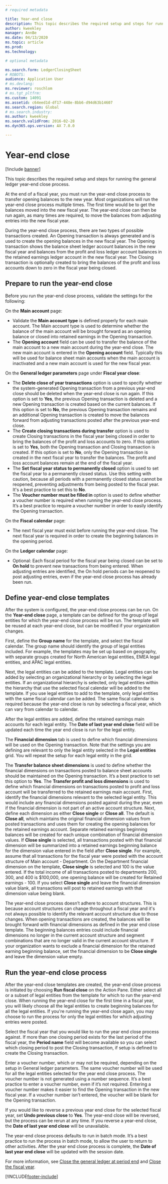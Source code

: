 ```yaml
---
# required metadata

title: Year-end close
description: This topic describes the required setup and steps for running the general ledger year-end close process. 
author: kweekley
manager: AnnBe
ms.date: 04/13/2020
ms.topic: article
ms.prod: 
ms.technology: 

# optional metadata

ms.search.form: LedgerClosingSheet
# ROBOTS: 
audience: Application User
# ms.devlang: 
ms.reviewer: roschlom
# ms.tgt_pltfrm: 
ms.custom: 14091
ms.assetid: c64eed1d-df17-448e-8bb6-d94d63b14607
ms.search.region: Global
# ms.search.industry: 
ms.author: kweekley
ms.search.validFrom: 2016-02-28
ms.dyn365.ops.version: AX 7.0.0

---
```


# Year-end close

[!include [banner](../includes/banner.md)]

This topic describes the required setup and steps for running the general ledger year-end close process. 

At the end of a fiscal year, you must run the year-end close process to transfer opening balances to the new year. Most organizations will run the year-end close process multiple times. The first time would be to get the balances moved into the new fiscal year. The year-end close can then be run again, as many times are required, to move the balances from adjusting entries into the new fiscal year. 

During the year-end close process, there are two types of possible transactions created. An Opening transaction is always generated and is used to create the opening balances in the new fiscal year. The Opening transaction shows the balance sheet ledger account balances in the new fiscal year and balances from the profit and loss ledger account balances in the retained earnings ledger account in the new fiscal year. The Closing transaction is optionally created to bring the balances of the profit and loss accounts down to zero in the fiscal year being closed.

## Prepare to run the year-end close
Before you run the year-end close process, validate the settings for the following: 

On the **Main account** page:

-   Validate the **Main account type** is defined properly for each main account. The Main account type is used to determine whether the balance of the main account will be brought forward as an opening balance or closed into retained earnings in the Opening transaction.
-   The **Opening account** field can be used to transfer the balance of the main account to a new main account during the year-end close. The new main account is entered in the **Opening account** field. Typically this will be used for balance sheet main accounts when the main account is inactivated and a new main account is used for the new fiscal year.

On the **General ledger parameters** page under **Fiscal year close**:

-   The **Delete close of year transactions** option is used to specify whether the system-generated Opening transaction from a previous year-end close should be deleted when the year-end close is run again. If this option is set to **Yes**, the previous Opening transaction is deleted and a new Opening transaction is created based on the current balances. If this option is set to **No**, the previous Opening transaction remains and an additional Opening transaction is created to move the balances forward from adjusting transactions posted after the previous year-end close.
-   The **Create closing transactions during transfer** option is used to create Closing transactions in the fiscal year being closed in order to bring the balances of the profit and loss accounts to zero. If this option is set to **Yes**, both the Opening transaction and Closing transaction is created. If this option is set to **No**, only the Opening transaction is created in the next fiscal year to transfer the balances. The profit and loss account balances remain at the end of the fiscal year.
-   The **Set fiscal year status to permanently closed** option is used to set the fiscal year to a permanently closed status. Use this setting with caution, because all periods with a permanently closed status cannot be reopened, preventing adjustments from being posted to the fiscal year. It's a best practice to set this to **No**.
-   The **Voucher number must be filled in** option is used to define whether a voucher number is required when running the year-end close process. It’s a best practice to require a voucher number in order to easily identify the Opening transaction.

On the **Fiscal calendar** page:

-   The next fiscal year must exist before running the year-end close. The next fiscal year is required in order to create the beginning balances in the opening period.

On the **Ledger calendar** page:

-   Optional: Each fiscal period for the fiscal year being closed can be set to **On hold** to prevent new transactions from being entered. When adjusting entries are identified, the On hold periods can be reopened to post adjusting entries, even if the year-end close process has already been run.

## Define year-end close templates
After the system is configured, the year-end close process can be run. On the **Year-end close** page, a template can be defined for the group of legal entities for which the year-end close process will be run. The template will be reused at each year-end close, but can be modified if your organization changes. 

First, define the **Group name** for the template, and select the fiscal calendar. The group name should identify the group of legal entities included.  For example, the templates may be set up based on geography, with separate groups created for North American legal entities, EMEA legal entities, and APAC legal entities. 

Next, the legal entities can be added to the template. Legal entities can be added by selecting an organizational hierarchy or by selecting the legal entities. If an organizational hierarchy is selected, only legal entities within the hierarchy that use the selected fiscal calendar will be added to the template. If you use legal entities to add to the template, only legal entities with the same fiscal calendar can be added. The same fiscal calendar is required because the year-end close is run by selecting a fiscal year, which can vary from calendar to calendar. 

After the legal entities are added, define the retained earnings main accounts for each legal entity. The **Date of last year end close** field will be updated each time the year end close is run for the legal entity. 

The **Financial dimension** tab is used to define which financial dimensions will be used on the Opening transaction. Note that the settings you are defining are relevant to only the legal entity selected in the **Legal entities** grid. You will repeat the setup for each legal entity in the grid. 

The **Transfer balance sheet dimensions** is used to define whether the financial dimensions on transactions posted to balance sheet accounts should be maintained on the Opening transaction. It’s a best practice to set this option to **Yes**. The **Transfer profit and loss dimensions** is used to define which financial dimensions on transactions posted to profit and loss account will be transferred to the retained earnings main account. First, identify the financial dimensions relevant to the selected legal entity. This would include any financial dimensions posted against during the year, even if the financial dimension is not part of an active account structure. Next, define each dimension as either **Close single** or **Close all**.  The default is **Close all**, which maintains the original financial dimension values from posted transactions and uses them for creating the opening balances for the retained earnings account. Separate retained earnings beginning balances will be created for each unique combination of financial dimension values. If **Close single** is selected, all transactions posted with that financial dimension will be summarized into a retained earnings beginning balance for the dimension value entered in the field after **Close single**. For example, assume that all transactions for the fiscal year were posted with the account structure of Main account - Department. On the Department financial dimension on the template, **Close single** is selected and 100 is the value entered. If the total income of all transactions posted to departments 200, 300, and 400 is $100,000, one opening balance will be created for Retained earnings - 100. If you select **Close single** and leave the financial dimension value blank, all transactions will post to retained earnings with that dimension value being blank. 

The year-end close process doesn’t adhere to account structures. This is because account structures can change throughout a fiscal year and it's not always possible to identify the relevant account structure due to those changes.  When opening transactions are created, the balances will be brought forward with financial dimensions as defined in the year end close template. The beginning balances entries could include financial dimensions no longer in the current account structure and segment combinations that are no longer valid in the current account structure. If your organization wants to exclude a financial dimension for the retained earning beginning balance, set the financial dimension to be **Close single** and leave the dimension value empty.

## Run the year-end close process
After the year-end close templates are created, the year-end close process is initiated by choosing **Run fiscal close** on the Action Pane. Either select all or a subset of legal entities from the template for which to run the year-end close. When running the year-end close for the first time in a fiscal year, you will likely choose all the legal entities to create beginning balances for all the legal entities. If you're running the year-end close again, you may choose to run the process for only the legal entities for which adjusting entries were posted. 

Select the fiscal year that you would like to run the year end close process against. If more than one closing period exists for the last period of the fiscal year, the **Period name** field will become available so you can select which closing period to post the Closing transaction, if setup is defined to create the Closing transaction. 

Enter a voucher number, which or may not be required, depending on the setup in General ledger parameters. The same voucher number will be used for all the legal entities selected for the year end close process. The voucher number is not generated using a number sequence. It’s a best practice to enter a voucher number, even if it’s not required. Entering a voucher number makes it easier to find the Opening transaction in the new fiscal year. If a voucher number isn’t entered, the voucher will be blank for the Opening transaction. 

If you would like to reverse a previous year end close for the selected fiscal year, set **Undo previous close** to **Yes**. The year-end close will be reversed, but the process can be rerun at any time. If you reverse a year-end close, the **Date of last year end close** will be unavailable. 

The year-end close process defaults to run in batch mode. It’s a best practice to run the process in batch mode, to allow the user to return to other activities. After the year end close process is complete, the **Date of last year end close** will be updated with the session date.

For more information, see [Close the general ledger at period end](close-general-ledger-at-period-end.md) and [Close the fiscal year](tasks/close-fiscal-year.md).





[!INCLUDE[footer-include](../../includes/footer-banner.md)]